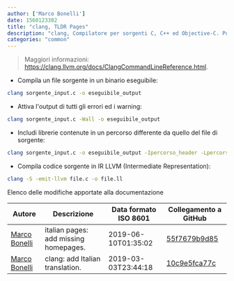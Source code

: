 ```yaml
---
author: ['Marco Bonelli']
date: 1560123302
title: "clang, TLDR Pages"
description: "clang, Compilatore per sorgenti C, C++ ed Objective-C. Può essere usato come alternativa a GCC."
categories: "common"
---
```

> Maggiori informazioni: <https://clang.llvm.org/docs/ClangCommandLineReference.html>.

- Compila un file sorgente in un binario eseguibile:

```bash
clang sorgente_input.c -o eseguibile_output
```

- Attiva l'output di tutti gli errori ed i warning:

```bash
clang sorgente_input.c -Wall -o eseguibile_output
```

- Includi librerie contenute in un percorso differente da quello del file di sorgente:

```bash
clang sorgente_input.c -o eseguibile_output -Ipercorso_header -Lpercorso_librerie -lnome_libreria
```

- Compila codice sorgente in IR LLVM (Intermediate Representation):

```bash
clang -S -emit-llvm file.c -o file.ll
```
Elenco delle modifiche apportate alla documentazione


Autore | Descrizione | Data formato ISO 8601 | Collegamento a GitHub
------|-----|-----|-----
[Marco Bonelli](mailto:marco@mebeim.net) | italian pages: add missing homepages. | 2019-06-10T01:35:02 | [55f7679b9d85](https://github.com/tldr-pages/tldr/commit/55f7679b9d85480f6c81738bd32c7901a1db36fe)
[Marco Bonelli](mailto:mb5.marcob@gmail.com) | clang: add Italian translation. | 2019-03-03T23:44:18 | [10c9e5fca77c](https://github.com/tldr-pages/tldr/commit/10c9e5fca77cefeef3664f052c126db69b4f8739)

